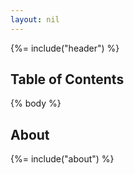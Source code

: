 ```yaml
---
layout: nil
---
```


{%= include("header") %}

## Table of Contents
<!-- toc -->

{% body %}

## About
{%= include("about") %}
